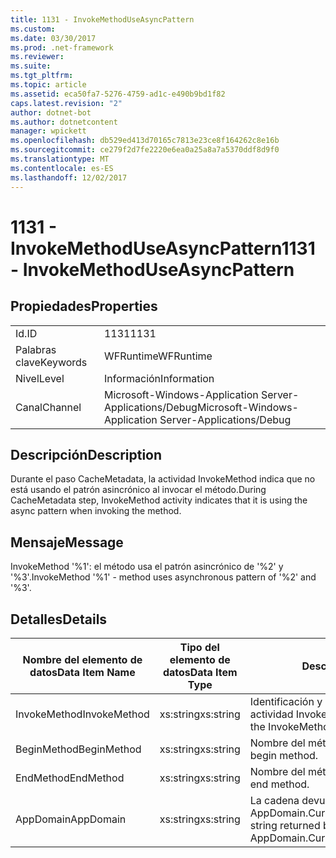 ```yaml
---
title: 1131 - InvokeMethodUseAsyncPattern
ms.custom: 
ms.date: 03/30/2017
ms.prod: .net-framework
ms.reviewer: 
ms.suite: 
ms.tgt_pltfrm: 
ms.topic: article
ms.assetid: eca50fa7-5276-4759-ad1c-e490b9bd1f82
caps.latest.revision: "2"
author: dotnet-bot
ms.author: dotnetcontent
manager: wpickett
ms.openlocfilehash: db529ed413d70165c7813e23ce8f164262c8e16b
ms.sourcegitcommit: ce279f2d7fe2220e6ea0a25a8a7a5370ddf8d9f0
ms.translationtype: MT
ms.contentlocale: es-ES
ms.lasthandoff: 12/02/2017
---
```

# <a name="1131---invokemethoduseasyncpattern"></a><span data-ttu-id="c2270-102">1131 - InvokeMethodUseAsyncPattern</span><span class="sxs-lookup"><span data-stu-id="c2270-102">1131 - InvokeMethodUseAsyncPattern</span></span>
## <a name="properties"></a><span data-ttu-id="c2270-103">Propiedades</span><span class="sxs-lookup"><span data-stu-id="c2270-103">Properties</span></span>  
  
|||  
|-|-|  
|<span data-ttu-id="c2270-104">Id.</span><span class="sxs-lookup"><span data-stu-id="c2270-104">ID</span></span>|<span data-ttu-id="c2270-105">1131</span><span class="sxs-lookup"><span data-stu-id="c2270-105">1131</span></span>|  
|<span data-ttu-id="c2270-106">Palabras clave</span><span class="sxs-lookup"><span data-stu-id="c2270-106">Keywords</span></span>|<span data-ttu-id="c2270-107">WFRuntime</span><span class="sxs-lookup"><span data-stu-id="c2270-107">WFRuntime</span></span>|  
|<span data-ttu-id="c2270-108">Nivel</span><span class="sxs-lookup"><span data-stu-id="c2270-108">Level</span></span>|<span data-ttu-id="c2270-109">Información</span><span class="sxs-lookup"><span data-stu-id="c2270-109">Information</span></span>|  
|<span data-ttu-id="c2270-110">Canal</span><span class="sxs-lookup"><span data-stu-id="c2270-110">Channel</span></span>|<span data-ttu-id="c2270-111">Microsoft-Windows-Application Server-Applications/Debug</span><span class="sxs-lookup"><span data-stu-id="c2270-111">Microsoft-Windows-Application Server-Applications/Debug</span></span>|  
  
## <a name="description"></a><span data-ttu-id="c2270-112">Descripción</span><span class="sxs-lookup"><span data-stu-id="c2270-112">Description</span></span>  
 <span data-ttu-id="c2270-113">Durante el paso CacheMetadata, la actividad InvokeMethod indica que no está usando el patrón asincrónico al invocar el método.</span><span class="sxs-lookup"><span data-stu-id="c2270-113">During CacheMetadata step, InvokeMethod activity indicates that it is using the async pattern when invoking the method.</span></span>  
  
## <a name="message"></a><span data-ttu-id="c2270-114">Mensaje</span><span class="sxs-lookup"><span data-stu-id="c2270-114">Message</span></span>  
 <span data-ttu-id="c2270-115">InvokeMethod '%1': el método usa el patrón asincrónico de '%2' y '%3'.</span><span class="sxs-lookup"><span data-stu-id="c2270-115">InvokeMethod '%1' - method uses asynchronous pattern of '%2' and '%3'.</span></span>  
  
## <a name="details"></a><span data-ttu-id="c2270-116">Detalles</span><span class="sxs-lookup"><span data-stu-id="c2270-116">Details</span></span>  
  
|<span data-ttu-id="c2270-117">Nombre del elemento de datos</span><span class="sxs-lookup"><span data-stu-id="c2270-117">Data Item Name</span></span>|<span data-ttu-id="c2270-118">Tipo del elemento de datos</span><span class="sxs-lookup"><span data-stu-id="c2270-118">Data Item Type</span></span>|<span data-ttu-id="c2270-119">Descripción</span><span class="sxs-lookup"><span data-stu-id="c2270-119">Description</span></span>|  
|--------------------|--------------------|-----------------|  
|<span data-ttu-id="c2270-120">InvokeMethod</span><span class="sxs-lookup"><span data-stu-id="c2270-120">InvokeMethod</span></span>|<span data-ttu-id="c2270-121">xs:string</span><span class="sxs-lookup"><span data-stu-id="c2270-121">xs:string</span></span>|<span data-ttu-id="c2270-122">Identificación y nombre para mostrar de la actividad InvokeMethod.</span><span class="sxs-lookup"><span data-stu-id="c2270-122">The display name of the InvokeMethod activity.</span></span>|  
|<span data-ttu-id="c2270-123">BeginMethod</span><span class="sxs-lookup"><span data-stu-id="c2270-123">BeginMethod</span></span>|<span data-ttu-id="c2270-124">xs:string</span><span class="sxs-lookup"><span data-stu-id="c2270-124">xs:string</span></span>|<span data-ttu-id="c2270-125">Nombre del método de inicio.</span><span class="sxs-lookup"><span data-stu-id="c2270-125">The name of the begin method.</span></span>|  
|<span data-ttu-id="c2270-126">EndMethod</span><span class="sxs-lookup"><span data-stu-id="c2270-126">EndMethod</span></span>|<span data-ttu-id="c2270-127">xs:string</span><span class="sxs-lookup"><span data-stu-id="c2270-127">xs:string</span></span>|<span data-ttu-id="c2270-128">Nombre del método de fin.</span><span class="sxs-lookup"><span data-stu-id="c2270-128">The name of the end method.</span></span>|  
|<span data-ttu-id="c2270-129">AppDomain</span><span class="sxs-lookup"><span data-stu-id="c2270-129">AppDomain</span></span>|<span data-ttu-id="c2270-130">xs:string</span><span class="sxs-lookup"><span data-stu-id="c2270-130">xs:string</span></span>|<span data-ttu-id="c2270-131">La cadena devuelta por AppDomain.CurrentDomain.FriendlyName.</span><span class="sxs-lookup"><span data-stu-id="c2270-131">The string returned by AppDomain.CurrentDomain.FriendlyName.</span></span>|
